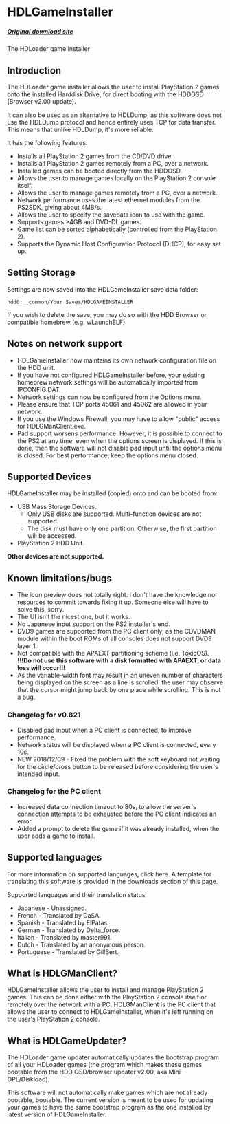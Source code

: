 # HDLGameInstaller

##### [Original download site](https://sites.google.com/view/ysai187/home/projects/hdlgameinstaller)

The HDLoader game installer

## Introduction

The HDLoader game installer allows the user to install PlayStation 2 games onto the installed Harddisk Drive, for direct booting with the HDDOSD (Browser v2.00 update).

It can also be used as an alternative to HDLDump, as this software does not use the HDLDump protocol and hence entirely uses TCP for data transfer. This means that unlike HDLDump, it's more reliable.

It has the following features:

- Installs all PlayStation 2 games from the CD/DVD drive.
- Installs all PlayStation 2 games remotely from a PC, over a network.
- Installed games can be booted directly from the HDDOSD.
- Allows the user to manage games locally on the PlayStation 2 console itself.
- Allows the user to manage games remotely from a PC, over a network.
- Network performance uses the latest ethernet modules from the PS2SDK, giving about 4MB/s.
- Allows the user to specify the savedata icon to use with the game.
- Supports games >4GB and DVD-DL games.
- Game list can be sorted alphabetically (controlled from the PlayStation 2).
- Supports the Dynamic Host Configuration Protocol (DHCP), for easy set up.

## Setting Storage

Settings are now saved into the HDLGameInstaller save data folder:

    hdd0:__common/Your Saves/HDLGAMEINSTALLER

If you wish to delete the save, you may do so with the HDD Browser or compatible homebrew (e.g. wLaunchELF).

## Notes on network support

- HDLGameInstaller now maintains its own network configuration file on the HDD unit.
- If you have not configured HDLGameInstaller before, your existing homebrew network settings will be automatically imported from IPCONFIG.DAT.
- Network settings can now be configured from the Options menu.
- Please ensure that TCP ports 45061 and 45062 are allowed in your network.
- If you use the Windows Firewall, you may have to allow "public" access for HDLGManClient.exe.
- Pad support worsens performance. However, it is possible to connect to the PS2 at any time, even when the options screen is displayed.  If this is done, then the software will not disable pad input until the options menu is closed. For best performance, keep the options menu closed.

## Supported Devices

HDLGameInstaller may be installed (copied) onto and can be booted from:

- USB Mass Storage Devices. 
  - Only USB disks are supported. Multi-function devices are not supported.
  - The disk must have only one partition. Otherwise, the first partition will be accessed.
- PlayStation 2 HDD Unit.

**Other devices are not supported.**

## Known limitations/bugs

- The icon preview does not totally right. I don't have the knowledge nor resources to commit towards fixing it up. Someone else will have to solve this, sorry.
- The UI isn't the nicest one, but it works.
- No Japanese input support on the PS2 installer's end.
- DVD9 games are supported from the PC client only, as the CDVDMAN module within the boot ROMs of all consoles does not support DVD9 layer 1.
- Not compatible with the APAEXT partitioning scheme (i.e. ToxicOS). **!!!Do not use this software with a disk formatted with APAEXT, or data loss will occur!!!**
- As the variable-width font may result in an uneven number of characters being displayed on the screen as a line is scrolled, the user may observe that the cursor might jump back by one place while scrolling. This is not a bug.

### Changelog for v0.821

- Disabled pad input when a PC client is connected, to improve performance.
- Network status will be displayed when a PC client is connected, every 10s.
- NEW 2018/12/09 - Fixed the problem with the soft keyboard not waiting for the circle/cross button to be released before considering the user's intended input.

### Changelog for the PC client

- Increased data connection timeout to 80s, to allow the server's connection attempts to be exhausted before the PC client indicates an error.
- Added a prompt to delete the game if it was already installed, when the user adds a game to install.

## Supported languages

For more information on supported languages, click here. A template for translating this software is provided in the downloads section of this page.

Supported languages and their translation status:

- Japanese - Unassigned.
- French - Translated by DaSA.
- Spanish - Translated by ElPatas.
- German - Translated by Delta_force.
- Italian - Translated by master991.
- Dutch - Translated by an anonymous person.
- Portuguese - Translated by GillBert.

## What is HDLGManClient?

HDLGameInstaller allows the user to install and manage PlayStation 2 games. This can be done either with the PlayStation 2 console itself or remotely over the network with a PC. HDLGManClient is the PC client that allows the user to connect to HDLGameInstaller, when it's left running on the user's PlayStation 2 console.

## What is HDLGameUpdater?

The HDLoader game updater automatically updates the bootstrap program of all your HDLoader games (the program which makes these games bootable from the HDD OSD/browser updater v2.00, aka Mini OPL/Diskload).

This software will not automatically make games which are not already bootable, bootable. The current version is meant to be used for updating your games to have the same bootstrap program as the one installed by latest version of HDLGameInstaller.
